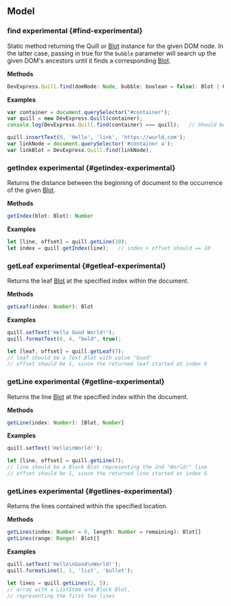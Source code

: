 ## Model

### find <span class="experimental">experimental</span> {#find-experimental}

Static method returning the Quill or [Blot](https://github.com/quilljs/parchment) instance for the given DOM node. In the latter case, passing in true for the `bubble` parameter will search up the given DOM's ancestors until it finds a corresponding [Blot](https://github.com/quilljs/parchment).

**Methods**

```javascript
DevExpress.Quill.find(domNode: Node, bubble: boolean = false): Blot | Quill
```

**Examples**

```javascript
var container = document.querySelector("#container");
var quill = new DevExpress.Quill(container);
console.log(DevExpress.Quill.find(container) === quill);   // Should be true

quill.insertText(0, 'Hello', 'link', 'https://world.com');
var linkNode = document.querySelector('#container a');
var linkBlot = DevExpress.Quill.find(linkNode);
```

### getIndex <span class="experimental">experimental</span> {#getindex-experimental}

Returns the distance between the beginning of document to the occurrence of the given [Blot](https://github.com/quilljs/parchment).

**Methods**

```javascript
getIndex(blot: Blot): Number
```

**Examples**

```javascript
let [line, offset] = quill.getLine(10);
let index = quill.getIndex(line);   // index + offset should == 10
```

### getLeaf <span class="experimental">experimental</span> {#getleaf-experimental}

Returns the leaf [Blot](https://github.com/quilljs/parchment) at the specified index within the document.

**Methods**

```javascript
getLeaf(index: Number): Blot
```

**Examples**

```javascript
quill.setText('Hello Good World!');
quill.formatText(6, 4, "bold", true);

let [leaf, offset] = quill.getLeaf(7);
// leaf should be a Text Blot with value "Good"
// offset should be 1, since the returned leaf started at index 6
```

### getLine <span class="experimental">experimental</span> {#getline-experimental}

Returns the line [Blot](https://github.com/quilljs/parchment) at the specified index within the document.

**Methods**

```javascript
getLine(index: Number): [Blot, Number]
```


**Examples**

```javascript
quill.setText('Hello\nWorld!');

let [line, offset] = quill.getLine(7);
// line should be a Block Blot representing the 2nd "World!" line
// offset should be 1, since the returned line started at index 6
```

### getLines <span class="experimental">experimental</span> {#getlines-experimental}

Returns the lines contained within the specified location.

**Methods**

```javascript
getLines(index: Number = 0, length: Number = remaining): Blot[]
getLines(range: Range): Blot[]
```

**Examples**

```javascript
quill.setText('Hello\nGood\nWorld!');
quill.formatLine(1, 1, 'list', 'bullet');

let lines = quill.getLines(2, 5);
// array with a ListItem and Block Blot,
// representing the first two lines
```
